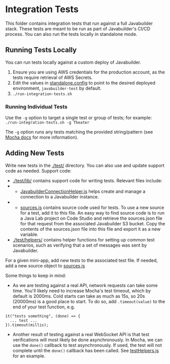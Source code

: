 # Integration Tests

This folder contains integration tests that run against a full Javabuilder stack. These tests are meant to be run
as part of Javabuilder's CI/CD process. You can also run the tests locally in standalone mode.

## Running Tests Locally

You can run tests locally against a custom deploy of Javabuilder.

1. Ensure you are using AWS credentials for the production account, as the tests require retrieval of AWS Secrets.
2. Edit the values in [standalone.config](./standalone.config) to point to the desired deployed environment, `javabuilder-test` by default.
3. `./run-integration-tests.sh`

### Running Individual Tests

Use the `-g` option to target a single test or group of tests; for example: `./run-integration-tests.sh -g Theater`

The `-g` option runs any tests matching the provided string/pattern (see [Mocha docs](https://mochajs.org/#usage) for more information).

## Adding New Tests

Write new tests in the [./test/](./test/) directory. You can also use and update support code as needed.
Support code:

- [./test/lib/](./test/lib/) contains support code for writing tests. Relevant files include:
- - [JavabuilderConnectionHelper.js](./test/lib/JavabuilderConnectionHelper.js) helps create and manage a connection to a Javabuilder instance.
- - [sources.js](./test/lib/sources.js) contains source code used for tests. To use a new source for a test, add it to this file. An easy way to find source
    code is to run a Java Lab project on Code Studio and retrieve the sources.json file for that request from the associated Javabuilder S3 bucket. Copy the contents
    of the sources.json file into this file and export it as a new variable.
- [./test/helpers/](./test/helpers/) contains helper functions for setting up common test scenarios, such as verifying that a set of messages was sent by Javabuilder.

For a given mini-app, add new tests to the associated test file. If needed, add a new source object to [sources.js](./test/lib/sources.js)

Some things to keep in mind:

- As we are testing against a real API, network requests can take some time. You'll likely need to increase Mocha's test timeout, which by default is 2000ms.
  Cold starts can take as much as 15s, so 20s (20000ms) is a good place to start. To do so, add `.timeout(value)` to the end of your test function, e.g.

```
it("tests something", (done) => {
  ... test ...
}).timeout(millis);
```

- Another result of testing against a real WebSocket API is that test verifications will most likely be done asynchronously. In Mocha, we can use the `done()` callback
  to test asynchronously. If used, the test will not complete until the `done()` callback has been called. See [testHelpers.js](./test/helpers/testHelpers.js) for an example.
